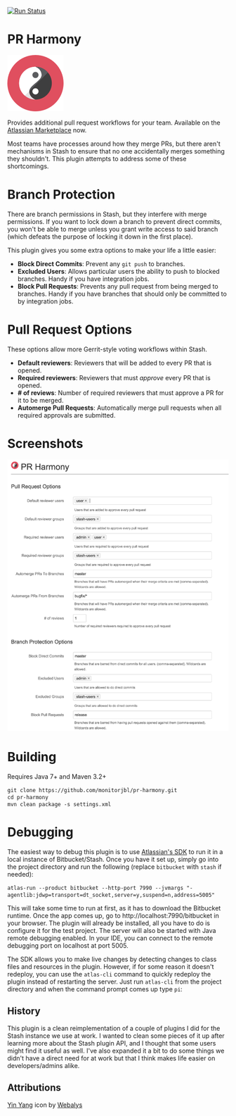 [![Run Status](https://api.shippable.com/projects/55cfbb00edd7f2c052a980ac/badge?branch=master)](https://app.shippable.com/projects/55cfbb00edd7f2c052a980ac)

# PR Harmony

![YinYang](/src/main/resources/images/pluginIcon.png?raw=true)

Provides additional pull request workflows for your team. Available on the [Atlassian Marketplace](https://marketplace.atlassian.com/plugins/com.monitorjbl.plugins.pr-harmony) now. 

Most teams have processes around how they merge PRs, but there aren't mechanisms in Stash to ensure that no one accidentally merges something they shouldn't. This plugin attempts to address some of these shortcomings.

# Branch Protection

There are branch permissions in Stash, but they interfere with merge permissions. If you want to lock down a branch to prevent direct commits, you won't be able to merge unless you grant write access to said branch (which defeats the purpose of locking it down in the first place).

This plugin gives you some extra options to make your life a little easier:

* **Block Direct Commits**: Prevent any `git push` to branches.
* **Excluded Users**: Allows particular users the ability to push to blocked branches. Handy if you have integration jobs.
* **Block Pull Requests**: Prevents any pull request from being merged to branches. Handy if you have branches that should only be committed to by integration jobs.

# Pull Request Options

These options allow more Gerrit-style voting workflows within Stash.

* **Default reviewers**: Reviewers that will be added to every PR that is opened.
* **Required reviewers**: Reviewers that must *approve* every PR that is opened.
* **# of reviews**: Number of required reviewers that must approve a PR for it to be merged.
* **Automerge Pull Requests**: Automatically merge pull requests when all required approvals are submitted.

# Screenshots

![Config](/src/main/resources/images/config_screen.png?raw=true)

# Building

Requires Java 7+ and Maven 3.2+

```
git clone https://github.com/monitorjbl/pr-harmony.git
cd pr-harmony
mvn clean package -s settings.xml
```

# Debugging

The easiest way to debug this plugin is to use [Atlassian's SDK](https://developer.atlassian.com/docs/getting-started) to run it in a local instance of Bitbucket/Stash. Once you have it set up, simply go into the project directory and run the following (replace `bitbucket` with `stash` if needed):

```
atlas-run --product bitbucket --http-port 7990 --jvmargs "-agentlib:jdwp=transport=dt_socket,server=y,suspend=n,address=5005"
```

This will take some time to run at first, as it has to download the Bitbucket runtime. Once the app comes up, go to http://localhost:7990/bitbucket in your browser. The plugin will already be installed, all you have to do is configure it for the test project. The server will also be started with Java remote debugging enabled. In your IDE, you can connect to the remote debugging port on localhost at port 5005.

The SDK allows you to make live changes by detecting changes to class files and resources in the plugin. However, if for some reason it doesn't redeploy, you can use the `atlas-cli` command to quickly redeploy the plugin instead of restarting the server. Just run `atlas-cli` from the project directory and when the command prompt comes up type `pi`:

## History

This plugin is a clean reimplementation of a couple of plugins I did for the Stash instance we use at work. I wanted to clean some pieces of it up after learning more about the Stash plugin API, and I thought that some users might find it useful as well. I've also expanded it a bit to do some things we didn't have a direct need for at work but that I think makes life easier on developers/admins alike.

## Attributions

[Yin Yang](https://www.iconfinder.com/icons/379351/yang_yin_icon#size=128) icon by [Webalys](https://www.iconfinder.com/webalys)
